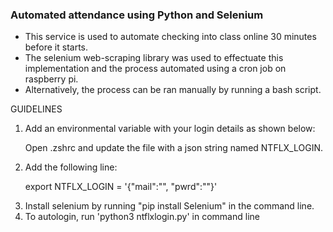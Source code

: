 

<h3>Automated attendance using Python and Selenium</h3>

<ul>
<li> This service is used to automate checking into class online 30 minutes before it starts.</li>
<li> The selenium web-scraping library was used to effectuate this implementation and the process automated using a cron job on raspberry pi.</li> 
<li> Alternatively, the process can be ran manually by running a bash script. </li>
</ul>
GUIDELINES
<ol>
    <li><p>Add an environmental variable with your login details as shown below:</p>
        <p>Open .zshrc and update the file with a json string named NTFLX_LOGIN.</p>
    </li>

<li><p>Add the following line:</p>
    <p>export NTFLX_LOGIN = '{"mail":"<yourSchoolEmailAddress>", "pwrd":"<yourPassword>"}'</p>
</li>
    
<li>Install selenium by running "pip install Selenium" in the command line. </li>

<li>To autologin,  run 'python3 ntflxlogin.py' in command line</li>
</ol>

